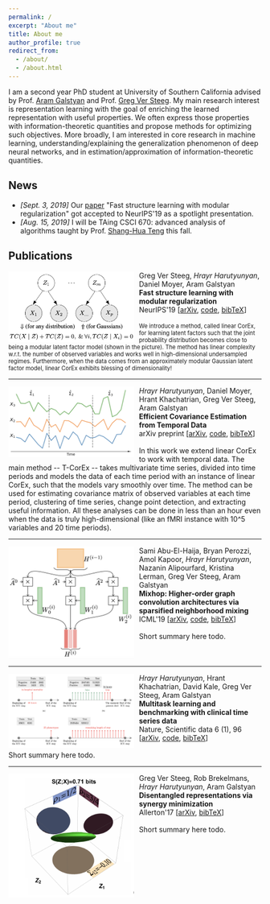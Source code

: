 ```yaml
---
permalink: /
excerpt: "About me"
title: About me
author_profile: true
redirect_from: 
  - /about/
  - /about.html
---
```


<style type="text/css">
  .paper-image-text-pair {
    overflow: auto;
  }
  .paper-image {
    float: left;
    width: 250px;
    padding-right: 10px;
  }
  .paper-text {
    /*display: inline-block;*/
    /*float:left*/
  }
  .paper-short-summary {
    font-size: 0.8em;
  }
</style>

I am a second year PhD student at University of Southern California advised by Prof. [Aram Galstyan](https://www.isi.edu/people/galstyan/about) and Prof. [Greg Ver Steeg](https://www.isi.edu/people/gregv/about).
My main research interest is representation learning with the goal of enriching the learned representation with useful properties.
We often express those properties with information-theoretic quantities and propose methods for optimizing such objectives.
More broadly, I am interested in core research in machine learning, understanding/explaining the generalization phenomenon
of deep neural networks, and in estimation/approximation of information-theoretic quantities.

## News 
- *\[Sept. 3, 2019\]* Our [paper](https://arxiv.org/abs/1706.03353) "Fast structure learning with modular regularization" got accepted to NeurIPS'19 as a spotlight presentation.
- *\[Aug. 15, 2019\]* I will be TAing CSCI 670: advanced analysis of algorithms taught by Prof. [Shang-Hua Teng](https://viterbi-web.usc.edu/~shanghua/) this fall.


## Publications
<div class="paper-image-text-pair">
<img class="paper-image" src="/images/modular.png" alt="modular latent factor model">
<div class="paper-text">
  Greg Ver Steeg, <i>Hrayr Harutyunyan</i>, Daniel Moyer, Aram Galstyan
  <br>
  <b>Fast structure learning with modular regularization</b>
  <br>
  NeurIPS'19 [<a href="https://arxiv.org/abs/1905.13276">arXiv</a>,
  <a href="https://github.com/Harhro94/T-CorEx">code</a>,
  <a href="/files/bibtex/linearcorex.txt">bibTeX</a>]
  <br><br>
  <div class="paper-short-summary">
  We introduce a method, called linear CorEx, for learning latent factors such that the joint probability distribution
  becomes close to being a modular latent factor model (shown in the picture).
  The method has linear complexity w.r.t. the number of observed variables and works 
  well in high-dimensional undersampled regimes.
  Furthermore, when the data comes from an approximately modular Gaussian latent factor model,
  linear CorEx exhibits blessing of dimensionality!
  </div>
</div>
</div>

<hr>

<div class="paper-image-text-pair">
<img class="paper-image" src="/images/tcorex.png" alt="temporal CorEx">
<div class="paper-text">
  <i>Hrayr Harutyunyan</i>, Daniel Moyer, Hrant Khachatrian, Greg Ver Steeg, Aram Galstyan  
  <br>
  <b>Efficient Covariance Estimation from Temporal Data</b>
  <br>
  arXiv preprint [<a href="https://arxiv.org/abs/1905.13276">arXiv</a>,
  <a href="https://github.com/Harhro94/T-CorEx">code</a>,
  <a href="/files/bibtex/tcorex.txt">bibTeX</a>]
  <br><br>
  In this work we extend linear CorEx to work with temporal data.
  The main method -- T-CorEx --  takes multivariate time series, divided into time periods and 
  models the data of each time period with an instance of linear CorEx, such that the models
  vary smoothly over time.
  The method can be used for estimating covariance matrix of observed variables at each time period, clustering of time
  series, change point detection, and extracting useful information.
  All these analyses can be done in less than an hour even when the data is truly high-dimensional 
  (like an fMRI instance with 10^5 variables and 20 time periods).
</div>
</div>

<hr>

<div class="paper-image-text-pair">
<img class="paper-image" src="/images/mixhop.png" alt="mixhop architecture">
<div class="paper-text">
  Sami Abu-El-Haija, Bryan Perozzi, Amol Kapoor, <i>Hrayr Harutyunyan</i>, Nazanin Alipourfard, Kristina Lerman, Greg Ver Steeg, Aram Galstyan
  <br>
  <b>Mixhop: Higher-order graph convolution architectures via sparsified neighborhood mixing</b>
  <br>
  ICML'19 [<a href="https://arxiv.org/abs/1905.00067">arXiv</a>,
  <a href="https://github.com/samihaija/mixhop">code</a>,
  <a href="/files/bibtex/mixhop.txt">bibTeX</a>]
  <br><br>
  Short summary here todo.
</div>
</div>

<hr>

<div class="paper-image-text-pair">
<img class="paper-image" src="/images/mimic.png" alt="mimic benchmarking">
<div class="paper-text">
  <i>Hrayr Harutyunyan</i>, Hrant Khachatrian, David Kale, Greg Ver Steeg, Aram Galstyan 
  <br>
  <b>Multitask learning and benchmarking with clinical time series data</b>
  <br>
  Nature, Scientific data 6 (1), 96 [<a href="https://arxiv.org/abs/1703.07771">arXiv</a>,
  <a href="https://github.com/YerevaNN/mimic3-benchmarks">code</a>,
  <a href="/files/bibtex/mimic.txt">bibTeX</a>]
  <br><br>
  Short summary here todo.
</div>
</div>

<hr>

<div class="paper-image-text-pair">
<img class="paper-image" src="/images/synergy.png" alt="disentangling via synergy minimization">
<div class="paper-text">
  Greg Ver Steeg, Rob Brekelmans, <i>Hrayr Harutyunyan</i>, Aram Galstyan 
  <br>
  <b>Disentangled representations via synergy minimization</b>
  <br>
  Allerton'17 [<a href="https://arxiv.org/abs/1710.03839">arXiv</a>,
  <a href="/files/bibtex/synergy.txt">bibTeX</a>]
  <br><br>
  Short summary here todo.
</div>
</div>
